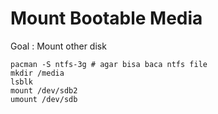 # Mount Bootable Media 

Goal : Mount other disk

```
pacman -S ntfs-3g # agar bisa baca ntfs file
mkdir /media
lsblk
mount /dev/sdb2
umount /dev/sdb
```
